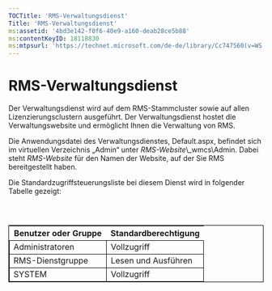 ```yaml
---
TOCTitle: 'RMS-Verwaltungsdienst'
Title: 'RMS-Verwaltungsdienst'
ms:assetid: '4bd3e142-f0f6-40e9-a160-deab28ce5b88'
ms:contentKeyID: 18118830
ms:mtpsurl: 'https://technet.microsoft.com/de-de/library/Cc747560(v=WS.10)'
---
```


RMS-Verwaltungsdienst
=====================

Der Verwaltungsdienst wird auf dem RMS-Stammcluster sowie auf allen Lizenzierungsclustern ausgeführt. Der Verwaltungsdienst hostet die Verwaltungswebsite und ermöglicht Ihnen die Verwaltung von RMS.

Die Anwendungsdatei des Verwaltungsdienstes, Default.aspx, befindet sich im virtuellen Verzeichnis „Admin“ unter *RMS-Website*\\\_wmcs\\Admin. Dabei steht *RMS-Website* für den Namen der Website, auf der Sie RMS bereitgestellt haben.

Die Standardzugriffsteuerungsliste bei diesem Dienst wird in folgender Tabelle gezeigt:

###  

 
<table style="border:1px solid black;">
<colgroup>
<col width="50%" />
<col width="50%" />
</colgroup>
<thead>
<tr class="header">
<th>Benutzer oder Gruppe</th>
<th>Standardberechtigung</th>
</tr>
</thead>
<tbody>
<tr class="odd">
<td style="border:1px solid black;">Administratoren</td>
<td style="border:1px solid black;">Vollzugriff</td>
</tr>
<tr class="even">
<td style="border:1px solid black;">RMS-Dienstgruppe</td>
<td style="border:1px solid black;">Lesen und Ausführen</td>
</tr>
<tr class="odd">
<td style="border:1px solid black;">SYSTEM</td>
<td style="border:1px solid black;">Vollzugriff</td>
</tr>
</tbody>
</table>
